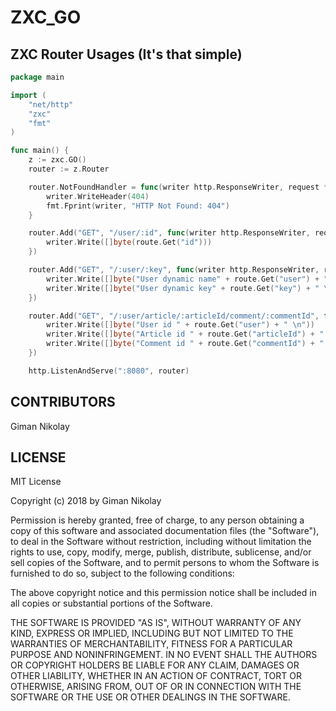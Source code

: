 # ZXC_GO

## ZXC Router Usages (It's that simple)

```go
package main

import (
    "net/http"
    "zxc"
    "fmt"
)

func main() {
    z := zxc.GO()
    router := z.Router

    router.NotFoundHandler = func(writer http.ResponseWriter, request *http.Request) {
        writer.WriteHeader(404)
        fmt.Fprint(writer, "HTTP Not Found: 404")
    }

    router.Add("GET", "/user/:id", func(writer http.ResponseWriter, request *http.Request, route *zxc.Route) {
        writer.Write([]byte(route.Get("id")))
    })

    router.Add("GET", "/:user/:key", func(writer http.ResponseWriter, request *http.Request, route *zxc.Route) {
        writer.Write([]byte("User dynamic name" + route.Get("user") + " \n"))
        writer.Write([]byte("User dynamic key" + route.Get("key") + " \n" ))
    })

    router.Add("GET", "/:user/article/:articleId/comment/:commentId", func(writer http.ResponseWriter, request *http.Request, route *zxc.Route) {
        writer.Write([]byte("User id " + route.Get("user") + " \n"))
        writer.Write([]byte("Article id " + route.Get("articleId") + " \n"))
        writer.Write([]byte("Comment id " + route.Get("commentId") + " \n"))
    })

    http.ListenAndServe(":8080", router)
```

## CONTRIBUTORS
Giman Nikolay

## LICENSE
MIT License

Copyright (c) 2018 by Giman Nikolay

Permission is hereby granted, free of charge, to any person obtaining a copy
of this software and associated documentation files (the "Software"), to deal
in the Software without restriction, including without limitation the rights
to use, copy, modify, merge, publish, distribute, sublicense, and/or sell
copies of the Software, and to permit persons to whom the Software is
furnished to do so, subject to the following conditions:

The above copyright notice and this permission notice shall be included in all
copies or substantial portions of the Software.

THE SOFTWARE IS PROVIDED "AS IS", WITHOUT WARRANTY OF ANY KIND, EXPRESS OR
IMPLIED, INCLUDING BUT NOT LIMITED TO THE WARRANTIES OF MERCHANTABILITY,
FITNESS FOR A PARTICULAR PURPOSE AND NONINFRINGEMENT. IN NO EVENT SHALL THE
AUTHORS OR COPYRIGHT HOLDERS BE LIABLE FOR ANY CLAIM, DAMAGES OR OTHER
LIABILITY, WHETHER IN AN ACTION OF CONTRACT, TORT OR OTHERWISE, ARISING FROM,
OUT OF OR IN CONNECTION WITH THE SOFTWARE OR THE USE OR OTHER DEALINGS IN THE
SOFTWARE.